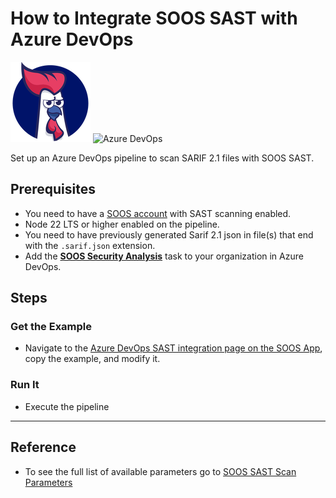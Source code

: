 # How to Integrate SOOS SAST with Azure DevOps

<div>
<img src="../assets/img/SOOS-Icon.png" alt="SOOS" width="128" height="128">
<img src="../assets/img/azure.png" alt="Azure DevOps" width="128" height="128">
</div>

Set up an Azure DevOps pipeline to scan SARIF 2.1 files with SOOS SAST.

## Prerequisites
- You need to have a [SOOS account](https://app.soos.io/register) with SAST scanning enabled.
- Node 22 LTS or higher enabled on the pipeline.
- You need to have previously generated Sarif 2.1 json in file(s) that end with the `.sarif.json` extension.
- Add the [**SOOS Security Analysis**](https://marketplace.visualstudio.com/items?itemName=SOOS.SOOS-Security-Analysis) task to your organization in Azure DevOps.

## Steps

### **Get the Example**

* Navigate to the [Azure DevOps SAST integration page on the SOOS App](https://app.soos.io/integrate/sast?id=azure-devops), copy the example, and modify it.

### **Run It**

* Execute the pipeline

---

## Reference
* To see the full list of available parameters go to [SOOS SAST Scan Parameters](https://github.com/soos-io/soos-sast#parameters)
